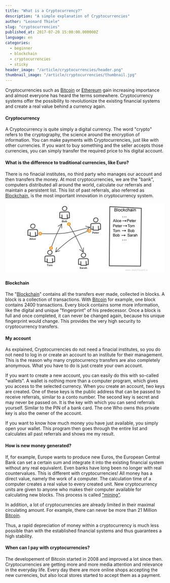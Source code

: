 ```yaml
---
title: "What is a Cryptocurrency?"
description: "A simple explanation of Cryptocurrencies"
author: "Leonard Thiele"
slug: "cryptocurrencies"
published_at: 2017-07-20 15:00:00.000000Z
language: en
categories:
  - beginner
  - blockchain
  - cryptocurrencies
  - sticky
header_image: "/article/cryptocurrencies/header.png"
thumbnail_image: "/article/cryptocurrencies/thumbnail.jpg"
---
```

Cryptocurrencies such as [Bitcoin](/en/article/bitcoin) or [Ethereum](/en/article/ethereum) gain increasing importance and almost everyone has heard the terms somewhere. Cryptocurrency systems offer the possibility to revolutionize the existing financial systems and create a real value behind a currency again.

#### Cryptocurrency

A Cryptocurrency is quite simply a digital currency. The word "crypto" refers to the cryptography, the science around the encryption of information. You can make payments with Cryptocurrencies, just like with other currencies. If you want to buy something and the seller accepts those currencies, you can simply transfer the required price to his digital account.

#### What is the difference to traditional currencies, like Euro?

There is no finacial institutes, no third party who manages our account and then transfers the money. At most cryptocurrencies, we are the "bank", computers distributed all around the world, calculate our referrals and maintain a persistent list. This list of past referrals, also referred as [Blockchain](/en/article/blockchain), is the most important innovation in cryptocurrency system.

![Bitcoin transactions](/article/cryptocurrencies/bitcoin-transactions.png)

#### Blockchain

The "[Blockchain](/en/article/blockchain)" contains all the transfers ever made, collected in blocks. A block is a collection of transactions. With [Bitcoin](/en/article/bitcoin) for example, one block contains 2400 transactions. Every block contains some more information, like the digital and unique "fingerprint" of his predecessor. Once a block is full and once completed, it can never be changed again, because his unique fingerprint would change. This provides the very high security to cryptocurrency transfers.

#### My account

As explained, Cryptocurrencies do not need a finacial institutes, so you do not need to log in or create an account to an institute for their management. This is the reason why many cryptocurrency transfers are also completely anonymous. What you have to do is just create your own account.

If you want to create a new account, you can easily do this with so-called "wallets". A wallet is nothing more than a computer program, which gives you access to the selected currency. When you create an account, two keys are created. One of these keys is the public address that can be passed to receive referrals, similar to a conto number. The second key is secret and may never be passed on. It is the key with which you can send referrals yourself. Similar to the PIN of a bank card. The one Who owns this private key is also the owner of the account.

If you want to know how much money you have just available, you simply open your wallet. This program then goes through the entire list and calculates all past referrals and shows me my result.


#### How is new money generated?

If, for example, Europe wants to produce new Euros, the European Central Bank can set a certain sum and integrate it into the existing financial system without any real equivalent. Even banks have long been no longer with real countervalues. This is different with cryptocurrencies! All money has a direct value, namely the work of a computer. The calculation time of a computer creates a real value to every created unit. New cryptocurrency units are given to anyone who makes their computer available for calculating new blocks. This process is called ["mining"](/en/article/mining).

In addition, a lot of cryptocurrencies are already limited in their maximal circulating amount. For example, there can never be more than 21 Million [Bitcoin](/en/article/bitcoin).

Thus, a rapid depreciation of money within a cryptocurrency is much less possible than with the established financial systems and thus guarantees a high stability.


#### When can I pay with cryptocurrencies?

The developement of Bitcoin started in 2008 and improved a lot since then. Cryptocurrencies are getting more and more media attention and relevance in the everyday life. Every day there are more online shops accepting the new currencies, but also local stores started to accept them as a payment.